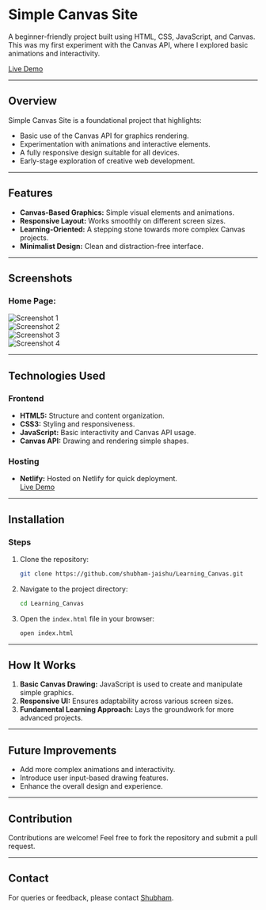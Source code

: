 # Simple Canvas Site  
A beginner-friendly project built using HTML, CSS, JavaScript, and Canvas. This was my first experiment with the Canvas API, where I explored basic animations and interactivity.  

[Live Demo](https://simplecanvassite.netlify.app/)  

---  
## Overview  
Simple Canvas Site is a foundational project that highlights:  
- Basic use of the Canvas API for graphics rendering.  
- Experimentation with animations and interactive elements.  
- A fully responsive design suitable for all devices.  
- Early-stage exploration of creative web development.  

---  
## Features  
- **Canvas-Based Graphics:** Simple visual elements and animations.  
- **Responsive Layout:** Works smoothly on different screen sizes.  
- **Learning-Oriented:** A stepping stone towards more complex Canvas projects.  
- **Minimalist Design:** Clean and distraction-free interface.  

---  
## Screenshots  
### Home Page:  
![Screenshot 1](./Screenshots/ss1.png)  
![Screenshot 2](./Screenshots/ss2.png)  
![Screenshot 3](./Screenshots/ss3.png)  
![Screenshot 4](./Screenshots/ss4.png)  

---  
## Technologies Used  
### Frontend  
- **HTML5:** Structure and content organization.  
- **CSS3:** Styling and responsiveness.  
- **JavaScript:** Basic interactivity and Canvas API usage.  
- **Canvas API:** Drawing and rendering simple shapes.  

### Hosting  
- **Netlify:** Hosted on Netlify for quick deployment.  
[Live Demo](https://simplecanvassite.netlify.app/)  

---  
## Installation

### Steps
1. Clone the repository:
   ```bash
   git clone https://github.com/shubham-jaishu/Learning_Canvas.git
   ```

2. Navigate to the project directory:
   ```bash
   cd Learning_Canvas    

   ```

3. Open the `index.html` file in your browser:
   ```bash
   open index.html
   ```

---

## How It Works
1. **Basic Canvas Drawing:** JavaScript is used to create and manipulate simple graphics.
2. **Responsive UI:** Ensures adaptability across various screen sizes.
3. **Fundamental Learning Approach:** Lays the groundwork for more advanced projects.

---

## Future Improvements
- Add more complex animations and interactivity.
- Introduce user input-based drawing features.
- Enhance the overall design and experience.

---

## Contribution
Contributions are welcome! Feel free to fork the repository and submit a pull request.

---

## Contact
For queries or feedback, please contact [Shubham](mailto:shubhamjaishu@gmail.com).

